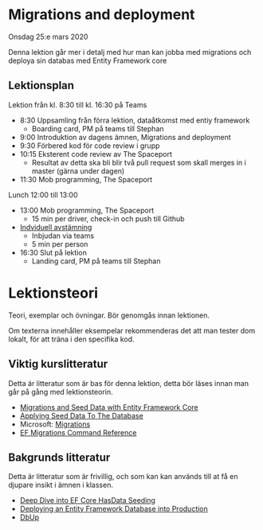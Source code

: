 # Migrations and deployment

Onsdag 25:e mars 2020

Denna lektion går mer i detalj med hur man kan jobba med migrations och deploya sin databas med Entity Framework core

## Lektionsplan
Lektion från kl. 8:30 till kl. 16:30 på Teams

* 8:30 Uppsamling från förra lektion, dataåtkomst med entiy framework
  * Boarding card, PM på teams till Stephan
* 9:00 Introduktion av dagens ämnen, Migrations and deployment
* 9:30 Förbered kod för code review i grupp
* 10:15 Eksterent code review av The Spaceport
  * Resultat av detta ska bli blir två pull request som skall merges in i master (gärna under dagen)
* 11:30 Mob programming, The Spaceport

Lunch 12:00 till 13:00

* 13:00 Mob programming, The Spaceport
  * 15 min per driver, check-in och push till Github
* [Indviduell avstämning](feedback.md)
  * Inbjudan via teams
  * 5 min per person
* 16:30 Slut på lektion
  * Landing card, PM på teams till Stephan

# Lektionsteori

Teori, exemplar och övningar. Bör genomgås innan lektionen.

Om texterna innehåller eksempelar rekommenderas det att man tester dom lokalt, för att träna i den specifika kod.

## Viktig kurslitteratur
Detta är litteratur som är bas för denna lektion, detta bör läses innan man går på gång med lektionsteorin.

* [Migrations and Seed Data with Entity Framework Core](https://code-maze.com/migrations-and-seed-data-efcore/)
* [Applying Seed Data To The Database](https://www.learnentityframeworkcore.com/migrations/seeding)
* Microsoft: [Migrations](https://docs.microsoft.com/en-us/ef/core/managing-schemas/migrations/?tabs=dotnet-core-cli)
* [EF Migrations Command Reference](https://coding.abel.nu/2012/03/ef-migrations-command-reference/)

## Bakgrunds litteratur
Detta är litteratur som är frivillig, och som kan kan används till at få en djupare insikt i ämnen i klassen.

* [Deep Dive into EF Core HasData Seeding](https://docs.microsoft.com/en-us/archive/msdn-magazine/2018/august/data-points-deep-dive-into-ef-core-hasdata-seeding)
* [Deploying an Entity Framework Database into Production](https://www.red-gate.com/simple-talk/dotnet/net-framework/deploying-an-entity-framework-database-into-production/)
* [DbUp](https://dbup.github.io/)
